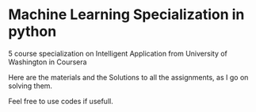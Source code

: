 # Machine Learning Specialization in python
5 course specialization on Intelligent Application from University of Washington in Coursera

Here are the materials and the Solutions to all the assignments, as I go on solving them.

Feel free to use codes if usefull.
